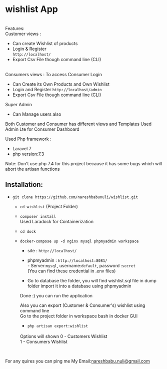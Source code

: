 # wishlist App
 <br> Features:
 <br>
 Customer views  :<br> 
    
    
   - Can create Wishlist of products<br>
   - Login & Register  <br>`http://localhost/`
   - Export Csv File though command line (CLI)
  
 <br>Consumers views : 
 To access Consumer Login 

 - Can Create its Own Products and Own Wishlist 
 - Login and Register  `http://localhost/admin`
 - Export Csv File though command line (CLI)
 
 Super Admin 
 - Can Manage users also
  
 Both Customer and Consumer has different  views and Templates Used Admin Lte for Consumer Dashboard 
 
 Used  Php framework :
 - Laravel 7
 - php version:7.3 <br>
 
 Note: Don't use php 7.4 for this project because it has some bugs which will abort the artisan functions
## Installation:
- `git clone https://github.com/nareshbabunuli/wishlist.git`

  - `cd wishlist`  (Project Folder)
  - `composer install`
<br> Used Laradock  for Containerization 
  - `cd dock`
  - `docker-compose up -d nginx mysql phpmyadmin workspace`
  
    - site       : `http://localhost/`
    - phpmyadmin : `http://localhost:8081/`
         <br> - Server:`mysql`, username:`default`, password :`secret`
            <br>(You can find these credential in .env files)
  
     - Go to database the folder, you will find wishlist.sql file in dump folder import it into a database using phpmyadmin
     
     Done  :) you can run the application  
     
     Also you can export (Customer & Consumer's) wishlist using command line 
     <br>
     Go to the project folder in workspace bash in docker GUI 
       - `php artisan export:wishlist`
       <br>
       Options will shown      
       0 - Customers Wishlist
       <br>
       1 - Consumers Wishlist 
<br>


For any  quires you can ping me My Email:nareshbabu.nuli@gmail.com
    
 
 
 
 
